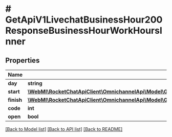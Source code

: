 # # GetApiV1LivechatBusinessHour200ResponseBusinessHourWorkHoursInner

## Properties

Name | Type | Description | Notes
------------ | ------------- | ------------- | -------------
**day** | **string** |  | [optional]
**start** | [**\WebMI\RocketChatApiClient\OmnichannelApi\Model\GetApiV1LivechatBusinessHours200ResponseBusinessHoursInnerWorkHoursInnerStart**](GetApiV1LivechatBusinessHours200ResponseBusinessHoursInnerWorkHoursInnerStart.md) |  | [optional]
**finish** | [**\WebMI\RocketChatApiClient\OmnichannelApi\Model\GetApiV1LivechatBusinessHours200ResponseBusinessHoursInnerWorkHoursInnerStart**](GetApiV1LivechatBusinessHours200ResponseBusinessHoursInnerWorkHoursInnerStart.md) |  | [optional]
**code** | **int** |  | [optional]
**open** | **bool** |  | [optional]

[[Back to Model list]](../../README.md#models) [[Back to API list]](../../README.md#endpoints) [[Back to README]](../../README.md)
